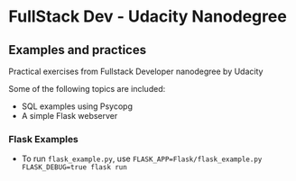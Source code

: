 # FullStack Dev - Udacity Nanodegree
## Examples and practices

Practical exercises from Fullstack Developer nanodegree by Udacity

Some of the following topics are included:
- SQL examples using Psycopg
- A simple Flask webserver

### Flask Examples
- To run `flask_example.py`, use `FLASK_APP=Flask/flask_example.py FLASK_DEBUG=true flask run`

